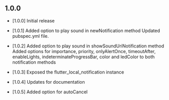 ## 1.0.0

* [1.0.0]
Initial release

* [1.0.1]
Added option to play sound in newNotification method
Updated pubspec.yml file.

* [1.0.2]
Added option to play sound in showSoundUriNotification method
Added options for importance, priority, onlyAlertOnce, timeoutAfter, enableLights, indeterminateProgressBar, color and ledColor to both notification methods

* [1.0.3]
Exposed the flutter_local_notification instance

* [1.0.4]
Updates for documentation

* [1.0.5]
Added option for autoCancel